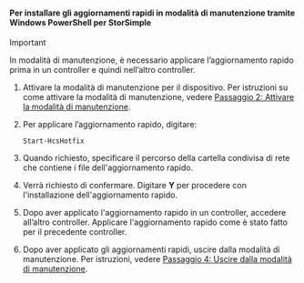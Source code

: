 <!--author=SharS last changed: 9/17/15-->

#### <a name="to-install-maintenance-mode-hotfixes-via-windows-powershell-for-storsimple"></a>Per installare gli aggiornamenti rapidi in modalità di manutenzione tramite Windows PowerShell per StorSimple
> [!IMPORTANT]
> In modalità di manutenzione, è necessario applicare l’aggiornamento rapido prima in un controller e quindi nell’altro controller.
> 
> 

1. Attivare la modalità di manutenzione per il dispositivo. Per istruzioni su come attivare la modalità di manutenzione, vedere [Passaggio 2: Attivare la modalità di manutenzione](../articles/storsimple/storsimple-update-device.md#step2).
2. Per applicare l’aggiornamento rapido, digitare:
   
     `Start-HcsHotfix` 
3. Quando richiesto, specificare il percorso della cartella condivisa di rete che contiene i file dell'aggiornamento rapido.
4. Verrà richiesto di confermare. Digitare **Y** per procedere con l'installazione dell'aggiornamento rapido.
5. Dopo aver applicato l'aggiornamento rapido in un controller, accedere all’altro controller. Applicare l'aggiornamento rapido come è stato fatto per il precedente controller.
6. Dopo aver applicato gli aggiornamenti rapidi, uscire dalla modalità di manutenzione. Per istruzioni, vedere [Passaggio 4: Uscire dalla modalità di manutenzione](../articles/storsimple/storsimple-update-device.md#step4).

